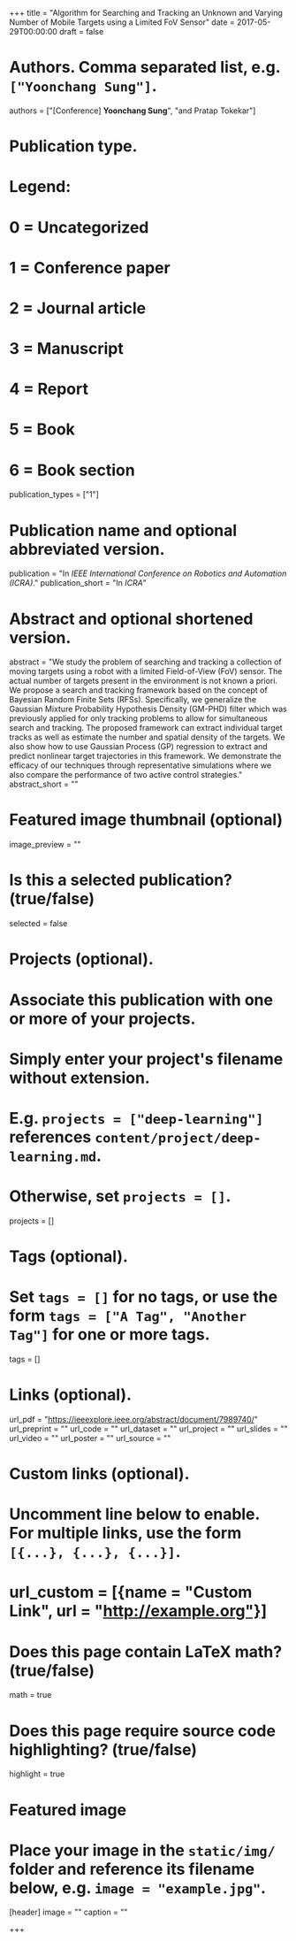 +++
title = "Algorithm for Searching and Tracking an Unknown and Varying Number of Mobile Targets using a Limited FoV Sensor"
date = 2017-05-29T00:00:00
draft = false

# Authors. Comma separated list, e.g. `["Yoonchang Sung"]`.
authors = ["[Conference] **Yoonchang Sung**", "and Pratap Tokekar"]

# Publication type.
# Legend:
# 0 = Uncategorized
# 1 = Conference paper
# 2 = Journal article
# 3 = Manuscript
# 4 = Report
# 5 = Book
# 6 = Book section
publication_types = ["1"]

# Publication name and optional abbreviated version.
publication = "In *IEEE International Conference on Robotics and Automation (ICRA)*."
publication_short = "In *ICRA*"

# Abstract and optional shortened version.
abstract = "We study the problem of searching and tracking a collection of moving targets using a robot with a limited Field-of-View (FoV) sensor. The actual number of targets present in the environment is not known a priori. We propose a search and tracking framework based on the concept of Bayesian Random Finite Sets (RFSs). Specifically, we generalize the Gaussian Mixture Probability Hypothesis Density (GM-PHD) filter which was previously applied for only tracking problems to allow for simultaneous search and tracking. The proposed framework can extract individual target tracks as well as estimate the number and spatial density of the targets. We also show how to use Gaussian Process (GP) regression to extract and predict nonlinear target trajectories in this framework. We demonstrate the efficacy of our techniques through representative simulations where we also compare the performance of two active control strategies."
abstract_short = ""

# Featured image thumbnail (optional)
image_preview = ""

# Is this a selected publication? (true/false)
selected = false

# Projects (optional).
#   Associate this publication with one or more of your projects.
#   Simply enter your project's filename without extension.
#   E.g. `projects = ["deep-learning"]` references `content/project/deep-learning.md`.
#   Otherwise, set `projects = []`.
projects = []

# Tags (optional).
#   Set `tags = []` for no tags, or use the form `tags = ["A Tag", "Another Tag"]` for one or more tags.
tags = []

# Links (optional).
url_pdf = "https://ieeexplore.ieee.org/abstract/document/7989740/"
url_preprint = ""
url_code = ""
url_dataset = ""
url_project = ""
url_slides = ""
url_video = ""
url_poster = ""
url_source = ""

# Custom links (optional).
#   Uncomment line below to enable. For multiple links, use the form `[{...}, {...}, {...}]`.
# url_custom = [{name = "Custom Link", url = "http://example.org"}]

# Does this page contain LaTeX math? (true/false)
math = true

# Does this page require source code highlighting? (true/false)
highlight = true

# Featured image
# Place your image in the `static/img/` folder and reference its filename below, e.g. `image = "example.jpg"`.
[header]
image = ""
caption = ""

+++

